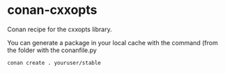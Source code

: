 # conan-cxxopts
Conan recipe for the cxxopts library.

You can generate a package in your local cache with the command (from the folder with the conanfile.py
```
conan create . youruser/stable
```
